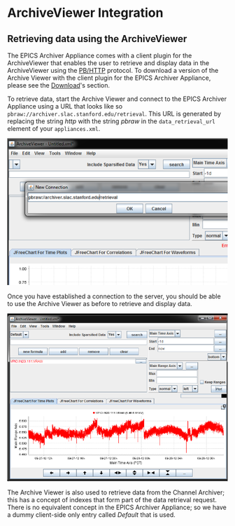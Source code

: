 # ArchiveViewer Integration

## Retrieving data using the ArchiveViewer

The EPICS Archiver Appliance comes with a client plugin for the
ArchiveViewer that enables the user to retrieve and display data in the
ArchiveViewer using the [PB/HTTP](../developer/pb_pbraw) protocol. To download a
version of the Archive Viewer with the client plugin for the EPICS
Archiver Appliance, please see the
[Download](https://github.com/slacmshankar/epicsarchiverap/releases/)\'s
section.

To retrieve data, start the Archive Viewer and connect to the EPICS
Archiver Appliance using a URL that looks like so
`pbraw://archiver.slac.stanford.edu/retrieval`. This URL is generated by
replacing the string *http* with the string *pbraw* in the
`data_retrieval_url` element of your `appliances.xml`.

![Connecting using pbraw](../images/av_connect.png)

Once you have established a connection to the server, you should be able
to use the Archive Viewer as before to retrieve and display data.

![Plotting](../images/av_plot.png)

The Archive Viewer is also used to retrieve data from the Channel
Archiver; this has a concept of indexes that form part of the data
retrieval request. There is no equivalent concept in the EPICS Archiver
Appliance; so we have a dummy client-side only entry called *Default*
that is used.
